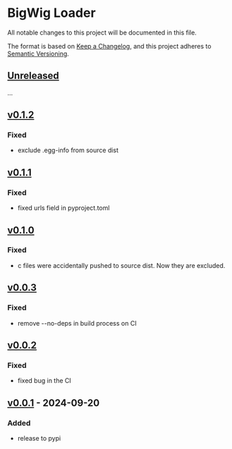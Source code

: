 # BigWig Loader

All notable changes to this project will be documented in this file.

The format is based on [Keep a Changelog](https://keepachangelog.com/en/1.0.0/),
and this project adheres to [Semantic Versioning](https://semver.org/spec/v2.0.0.html).


## [Unreleased]
...
## [v0.1.2]
### Fixed
- exclude .egg-info from source dist

## [v0.1.1]
### Fixed
- fixed urls field in pyproject.toml

## [v0.1.0]
### Fixed
- c files were accidentally pushed to source dist. Now
  they are excluded.

## [v0.0.3]
### Fixed
- remove --no-deps in build process on CI

## [v0.0.2]
### Fixed
- fixed bug in the CI

## [v0.0.1] - 2024-09-20
### Added
- release to pypi

[Unreleased]: https://github.com/pfizer-opensource/bigwig-loader/compare/v0.1.2...HEAD
[v0.1.2]: https://github.com/pfizer-opensource/bigwig-loader/compare/v0.1.1...v0.1.2
[v0.1.1]: https://github.com/pfizer-opensource/bigwig-loader/compare/v0.1.0...v0.1.1
[v0.1.0]: https://github.com/pfizer-opensource/bigwig-loader/compare/v0.0.3...v0.1.0
[v0.0.3]: https://github.com/pfizer-opensource/bigwig-loader/compare/v0.0.2...v0.0.3
[v0.0.2]: https://github.com/pfizer-opensource/bigwig-loader/compare/v0.0.1...v0.0.2
[v0.0.1]: https://github.com/pfizer-opensource/bigwig-loader/tree/v0.0.1
